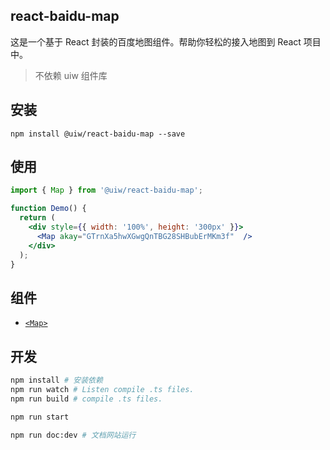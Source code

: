 react-baidu-map
---

这是一个基于 React 封装的百度地图组件。帮助你轻松的接入地图到 React 项目中。

> 不依赖 uiw 组件库

## 安装

```
npm install @uiw/react-baidu-map --save
```

## 使用

```jsx
import { Map } from '@uiw/react-baidu-map';

function Demo() {
  return (
    <div style={{ width: '100%', height: '300px' }}>
      <Map akay="GTrnXa5hwXGwgQnTBG28SHBubErMKm3f"  />
    </div>
  );
}
```

## 组件 

- [`<Map>`](src/map/README.md)

## 开发

```bash
npm install # 安装依赖
npm run watch # Listen compile .ts files.
npm run build # compile .ts files.

npm run start

npm run doc:dev # 文档网站运行
```
